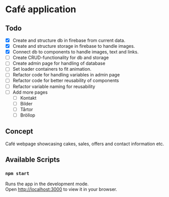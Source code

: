 # Café application

## Todo

- [x] Create and structure db in firebase from current data.
- [x] Create and structure storage in firebase to handle images.
- [x] Connect db to components to handle images, text and links.
- [ ] Create CRUD-functionality for db and storage
- [ ] Create admin page for handling of database
- [ ] Set loader containers to fit animation.
- [ ] Refactor code for handling variables in admin page
- [ ] Refactor code for better reusability of components
- [ ] Refactor variable naming for reusability
- [ ] Add more pages
  - [ ] Kontakt
  - [ ] Bilder
  - [ ] Tårtor
  - [ ] Bröllop

## Concept

Café webpage showcasing cakes, sales, offers and contact information etc.

## Available Scripts

### `npm start`

Runs the app in the development mode.\
Open [http://localhost:3000](http://localhost:3000) to view it in your browser.
